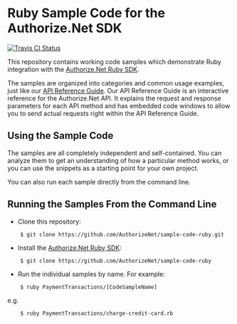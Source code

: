 # Ruby Sample Code for the Authorize.Net SDK
[![Travis CI Status](https://travis-ci.org/AuthorizeNet/sample-code-ruby.svg?branch=master)](https://travis-ci.org/AuthorizeNet/sample-code-ruby)

This repository contains working code samples which demonstrate Ruby integration with the [Authorize.Net Ruby SDK](https://www.github.com/AuthorizeNet/sdk-ruby).

The samples are organized into categories and common usage examples, just like our [API Reference Guide](http://developer.authorize.net/api/reference). Our API Reference Guide is an interactive reference for the Authorize.Net API. It explains the request and response parameters for each API method and has embedded code windows to allow you to send actual requests right within the API Reference Guide.


## Using the Sample Code

The samples are all completely independent and self-contained. You can analyze them to get an understanding of how a particular method works, or you can use the snippets as a starting point for your own project.

You can also run each sample directly from the command line.

## Running the Samples From the Command Line
* Clone this repository:
```
    $ git clone https://github.com/AuthorizeNet/sample-code-ruby.git
```
* Install the [Authorize.Net Ruby SDK](https://www.github.com/AuthorizeNet/sdk-ruby):
```
    $ git clone https://github.com/AuthorizeNet/sample-code-ruby
```

* Run the individual samples by name. For example:  
```
    $ ruby PaymentTransactions/[CodeSampleName]
```
e.g.
```
    $ ruby PaymentTransactions/charge-credit-card.rb
```
